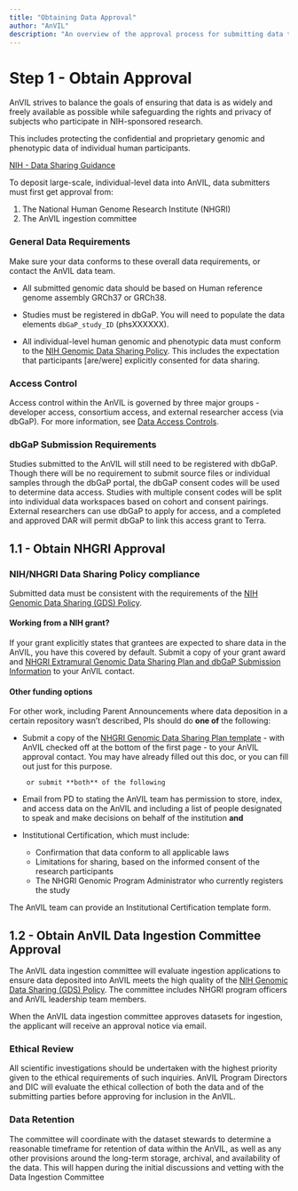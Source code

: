 ```yaml
---
title: "Obtaining Data Approval"
author: "AnVIL"
description: "An overview of the approval process for submitting data to AnVIL."
---
```


# Step 1 - Obtain Approval

<hero>

AnVIL strives to balance the goals of ensuring that data is as widely and freely available as possible while safeguarding the rights and privacy of subjects who participate in NIH-sponsored research.

This includes protecting the confidential and proprietary genomic and phenotypic data of individual human participants.


[NIH - Data Sharing Guidance](https://grants.nih.gov/grants/policy/data_sharing/data_sharing_guidance.htm)

</hero>


To deposit large-scale, individual-level data into AnVIL, data submitters must first get approval from:

1. The National Human Genome Research Institute (NHGRI)
1. The AnVIL ingestion committee

### General Data Requirements
Make sure your data conforms to these overall data requirements, or contact the AnVIL data team.

- All submitted genomic data should be based on Human reference genome assembly GRCh37 or GRCh38.

- Studies must be registered in dbGaP. You will need to populate the data elements `dbGaP_study_ID` (phsXXXXXX).

- All individual-level human genomic and phenotypic data must conform to the [NIH Genomic Data Sharing Policy](https://www.genome.gov/about-nhgri/Policies-Guidance/Genomic-Data-Sharing). This includes the expectation that participants [are/were] explicitly consented for data sharing.

### Access Control
Access control within the AnVIL is governed by three major groups - developer access, consortium access, and external researcher access (via dbGaP). For more information, see [Data Access Controls](/learn/accessing-data/data-access-controls).

### dbGaP Submission Requirements
Studies submitted to the AnVIL will still need to be registered with dbGaP. Though there will be no requirement to submit source files or individual samples through the dbGaP portal, the dbGaP consent codes will be used to determine data access. Studies with multiple consent codes will be split into individual data workspaces based on cohort and consent pairings. External researchers can use dbGaP to apply for access, and a completed and approved DAR will permit dbGaP to link this access grant to Terra.



## 1.1 - Obtain NHGRI Approval

### NIH/NHGRI Data Sharing Policy compliance   
Submitted data must be consistent with the requirements of the [NIH Genomic Data Sharing (GDS) Policy](https://www.genome.gov/about-nhgri/Policies-Guidance/Genomic-Data-Sharing).    

#### Working from a NIH grant? 
If your grant explicitly states that grantees are expected to share data in the AnVIL, you have this covered by default. Submit a copy of your grant award and [NHGRI Extramural Genomic Data Sharing Plan and dbGaP Submission Information](https://www.genome.gov/sites/default/files/media/files/2021-01/ExtramuralNHGRI_DSP_post2021_revised012121.pdf) to your AnVIL contact.  

#### Other funding options    
For other work, including Parent Announcements where data deposition in a certain repository wasn’t described, PIs should do **one of** the following:    

- Submit a copy of the [NHGRI Genomic Data Sharing Plan template](https://www.genome.gov/sites/default/files/media/files/2021-01/ExtramuralNHGRI_DSP_post2021_revised012121.pdf) - with AnVIL checked off at the bottom of the first page - to your  AnVIL approval contact. You may have already filled out this doc, or you can fill out just for this purpose.  

       or submit **both** of the following    
     
- Email from PD to stating the AnVIL team has permission to store, index, and access data on the AnVIL and including a list of people designated to speak and make decisions on behalf of the institution **and**   

- Institutional Certification, which must include: 
   - Confirmation that data conform to all applicable laws
   - Limitations for sharing, based on the informed consent of the research participants
   - The NHGRI Genomic Program Administrator who currently registers the study
   
The AnVIL team can provide an Institutional Certification template form. 


## 1.2 - Obtain AnVIL Data Ingestion Committee Approval

The AnVIL data ingestion committee will evaluate ingestion applications to ensure data deposited into AnVIL meets the high quality of the [NIH Genomic Data Sharing (GDS) Policy](https://www.genome.gov/about-nhgri/Policies-Guidance/Genomic-Data-Sharing). The committee includes NHGRI program officers and AnVIL leadership team members.

When the AnVIL data ingestion committee approves datasets for ingestion, the applicant will receive an approval notice via email.     

### Ethical Review

All scientific investigations should be undertaken with the highest priority given to the ethical requirements of such inquiries. AnVIL Program Directors and DIC will evaluate the ethical collection of both the data and of the submitting parties before approving for inclusion in the AnVIL.

### Data Retention

The committee will coordinate with the dataset stewards to determine a reasonable timeframe for retention of data within the AnVIL, as well as any other provisions around the long-term storage, archival, and availability of the data. This will happen during the initial discussions and vetting with the Data Ingestion Committee

